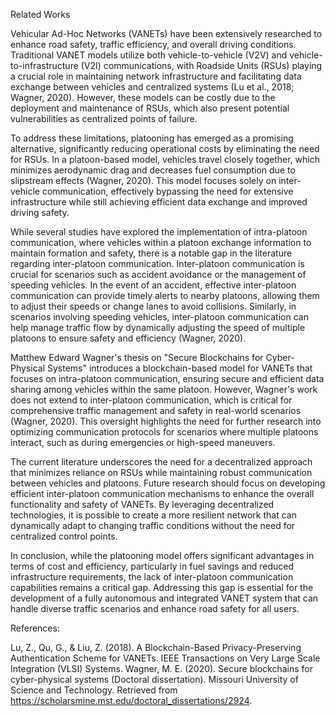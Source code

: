 Related Works

Vehicular Ad-Hoc Networks (VANETs) have been extensively researched to enhance road safety, traffic efficiency, and overall driving conditions. Traditional VANET models utilize both vehicle-to-vehicle (V2V) and vehicle-to-infrastructure (V2I) communications, with Roadside Units (RSUs) playing a crucial role in maintaining network infrastructure and facilitating data exchange between vehicles and centralized systems (Lu et al., 2018; Wagner, 2020). However, these models can be costly due to the deployment and maintenance of RSUs, which also present potential vulnerabilities as centralized points of failure.

To address these limitations, platooning has emerged as a promising alternative, significantly reducing operational costs by eliminating the need for RSUs. In a platoon-based model, vehicles travel closely together, which minimizes aerodynamic drag and decreases fuel consumption due to slipstream effects (Wagner, 2020). This model focuses solely on inter-vehicle communication, effectively bypassing the need for extensive infrastructure while still achieving efficient data exchange and improved driving safety.

While several studies have explored the implementation of intra-platoon communication, where vehicles within a platoon exchange information to maintain formation and safety, there is a notable gap in the literature regarding inter-platoon communication. Inter-platoon communication is crucial for scenarios such as accident avoidance or the management of speeding vehicles. In the event of an accident, effective inter-platoon communication can provide timely alerts to nearby platoons, allowing them to adjust their speeds or change lanes to avoid collisions. Similarly, in scenarios involving speeding vehicles, inter-platoon communication can help manage traffic flow by dynamically adjusting the speed of multiple platoons to ensure safety and efficiency (Wagner, 2020).

Matthew Edward Wagner's thesis on "Secure Blockchains for Cyber-Physical Systems" introduces a blockchain-based model for VANETs that focuses on intra-platoon communication, ensuring secure and efficient data sharing among vehicles within the same platoon. However, Wagner's work does not extend to inter-platoon communication, which is critical for comprehensive traffic management and safety in real-world scenarios (Wagner, 2020). This oversight highlights the need for further research into optimizing communication protocols for scenarios where multiple platoons interact, such as during emergencies or high-speed maneuvers.

The current literature underscores the need for a decentralized approach that minimizes reliance on RSUs while maintaining robust communication between vehicles and platoons. Future research should focus on developing efficient inter-platoon communication mechanisms to enhance the overall functionality and safety of VANETs. By leveraging decentralized technologies, it is possible to create a more resilient network that can dynamically adapt to changing traffic conditions without the need for centralized control points.

In conclusion, while the platooning model offers significant advantages in terms of cost and efficiency, particularly in fuel savings and reduced infrastructure requirements, the lack of inter-platoon communication capabilities remains a critical gap. Addressing this gap is essential for the development of a fully autonomous and integrated VANET system that can handle diverse traffic scenarios and enhance road safety for all users.

References:

Lu, Z., Qu, G., & Liu, Z. (2018). A Blockchain-Based Privacy-Preserving Authentication Scheme for VANETs. IEEE Transactions on Very Large Scale Integration (VLSI) Systems.
Wagner, M. E. (2020). Secure blockchains for cyber-physical systems (Doctoral dissertation). Missouri University of Science and Technology. Retrieved from https://scholarsmine.mst.edu/doctoral_dissertations/2924.
